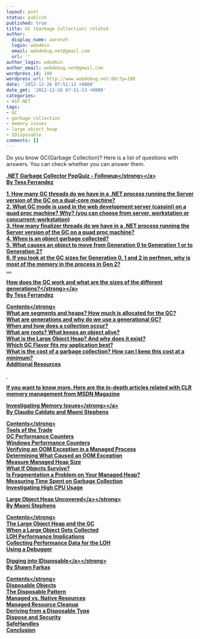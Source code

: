```yaml
---
layout: post
status: publish
published: true
title: GC (Garbage Collection) related
author:
  display_name: aaronzh
  login: wdadmin
  email: webdebug.net@gmail.com
  url: ''
author_login: wdadmin
author_email: webdebug.net@gmail.com
wordpress_id: 108
wordpress_url: http://www.webdebug.net:80/?p=108
date: '2012-12-26 07:51:13 +0800'
date_gmt: '2012-12-26 07:51:13 +0800'
categories:
- ASP.NET
tags:
- GC
- garbage collection
- memory issues
- large object heap
- IDisposable
comments: []
---
```

<p>Do you know GC(Garbage Collection)? Here is a list of questions with answers. You can check whether you can answer them.</p>
<p><a href="http:&#47;&#47;blogs.msdn.com&#47;b&#47;tess&#47;archive&#47;2007&#47;04&#47;10&#47;net-garbage-collector-popquiz-followup.aspx" target="_blank"><strong>.NET Garbage Collector PopQuiz - Followup<&#47;strong><&#47;a><br />
By Tess Ferrandez</p>
<p>1. How many GC threads do we have in a .NET process running the Server version of the GC on a dual-core machine?<br />
2. What GC mode is used in the web development server (cassini) on a quad proc machine? Why? (you can choose from server, workstation or concurrent-workstation)<br />
3. How many finalizer threads do we have in a .NET process running the Server version of the GC on a quad proc machine?<br />
4. When is an object garbage collected?<br />
5. What causes an object to move from Generation 0 to Generation 1 or to Generation 2?<br />
6. If you look at the GC sizes for Generation 0, 1 and 2 in perfmon, why is most of the memory in the process in Gen 2?<br />
...</p>
<p><a href="http:&#47;&#47;blogs.msdn.com&#47;b&#47;tess&#47;archive&#47;2008&#47;04&#47;17&#47;how-does-the-gc-work-and-what-are-the-sizes-of-the-different-generations.aspx" target="_blank"><strong>How does the GC work and what are the sizes of the different generations?<&#47;strong><&#47;a><br />
By Tess Ferrandez</p>
<p><strong>Contents<&#47;strong><br />
What are segments and heaps? How much is allocated for the GC?<br />
What are generations and why do we use a generational GC?<br />
When and how does a collection occur?<br />
What are roots? What keeps an object alive?<br />
What is the Large Object Heap? And why does it exist?<br />
Which GC Flavor fits my application best?<br />
What is the cost of a garbage collection? How can I keep this cost at a minimum?<br />
Additional Resources</p>
<p>&nbsp;</p>
<p>If you want to know more. Here are the in-depth articles related with CLR memory management from MSDN Magazine</p>
<p><a href="http:&#47;&#47;msdn.microsoft.com&#47;en-us&#47;magazine&#47;cc163528.aspx" target="_blank"><strong>Investigating Memory Issues<&#47;strong><&#47;a><br />
By Claudio Caldato and Maoni Stephens</p>
<p><strong>Contents<&#47;strong><br />
Tools of the Trade<br />
GC Performance Counters<br />
Windows Performance Counters<br />
Verifying an OOM Exception in a Managed Process<br />
Determining What Caused an OOM Exception<br />
Measure Managed Heap Size<br />
What If Objects Survive?<br />
Is Fragmentation a Problem on Your Managed Heap?<br />
Measuring Time Spent on Garbage Collection<br />
Investigating High CPU Usage</p>
<p><strong><a href="http:&#47;&#47;msdn.microsoft.com&#47;en-us&#47;magazine&#47;cc534993.aspx" target="_blank">Large Object Heap Uncovered<&#47;a><&#47;strong><br />
By Maoni Stephens</p>
<p><strong>Contents<&#47;strong><br />
The Large Object Heap and the GC<br />
When a Large Object Gets Collected<br />
LOH Performance Implications<br />
Collecting Performance Data for the LOH<br />
Using a Debugger</p>
<p><strong><a href="http:&#47;&#47;msdn.microsoft.com&#47;en-us&#47;magazine&#47;cc163392.aspx" target="_blank">Digging into IDisposable<&#47;a><&#47;strong><br />
By Shawn Farkas</p>
<p><strong>Contents<&#47;strong><br />
Disposable Objects<br />
The Disposable Pattern<br />
Managed vs. Native Resources<br />
Managed Resource Cleanup<br />
Deriving from a Disposable Type<br />
Dispose and Security<br />
SafeHandles<br />
Conclusion</p>
